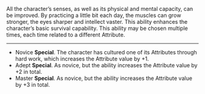 All the character’s senses, as well as its physical and mental capacity, can be improved. By practicing a little bit each day, the muscles can grow stronger, the eyes sharper and intellect vaster. This ability enhances the character’s basic survival capability. This ability may be chosen multiple times, each time related to a different Attribute.

---
- Novice **Special**. The character has cultured one of its Attributes through hard work, which increases the Attribute value by +1.
- Adept **Special**. As novice, but the ability increases the Attribute value by +2 in total.
- Master **Special**. As novice, but the ability increases the Attribute value by +3 in total.